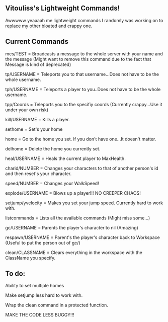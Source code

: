 ## Vitouliss's Lightweight Commands! 

Awwwww yeaaaah me lightweight commands I randomly was working on to replace my other bloated and crappy one. 

## Current Commands

mes/TEST = Broadcasts a message to the whole server with your name and the message (Might want to remove this command due to the fact that Message is kind of deprecated)

tp/USERNAME = Teleports you to that username...Does not have to be the whole username.

tph/USERNAME = Teleports a player to you..Does not have to be the whole username.

tpp/Coords = Teleports you to the specifiy coords (Currently crappy...Use it under your own risk)

kill/USERNAME = Kills a player.

sethome = Set's your home 

home = Go to the home you set. If you don't have one...It doesn't matter.

delhome = Delete the home you currently set. 

heal/USERNAME = Heals the current player to MaxHealth. 

charid/NUMBER = Changes your characters to that of another person's id and then reset's your character.

speed/NUMBER = Changes your WalkSpeed!

explode/USERNAME = Blows up a player!!! NO CREEPER CHAOS!

setjump/yvelocity = Makes you set your jump speed. Currently hard to work with. 

listcommands = Lists all the available commands (Might miss some...)

gc/USERNAME = Parents the player's character to nil (Amazing)

respawn/USERNAME = Parent's the player's character back to Workspace (Useful to put the person out of gc/)

clean/CLASSNAME = Clears everything in the workspace with the ClassName you specify.

## To do:

Ability to set multiple homes

Make setjump less hard to work with.

Wrap the clean command in a protected function.

MAKE THE CODE LESS BUGGY!!!